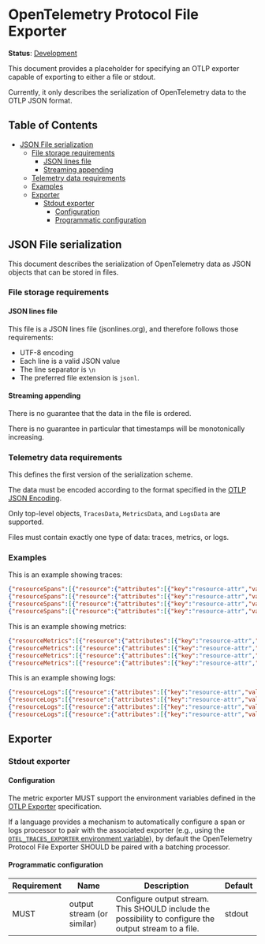 <!--- Hugo front matter used to generate the website version of this page:
linkTitle: File Exporter
--->

# OpenTelemetry Protocol File Exporter

**Status**: [Development](../../specification/document-status.md)

This document provides a placeholder for specifying an OTLP exporter capable of
exporting to either a file or stdout.

Currently, it only describes the serialization of OpenTelemetry data to the OTLP JSON format.

## Table of Contents

- [JSON File serialization](#json-file-serialization)
  - [File storage requirements](#file-storage-requirements)
    - [JSON lines file](#json-lines-file)
    - [Streaming appending](#streaming-appending)
  - [Telemetry data requirements](#telemetry-data-requirements)
  - [Examples](#examples)
  - [Exporter](#exporter)
    - [Stdout exporter](#stdout-exporter)
      - [Configuration](#configuration)
      - [Programmatic configuration](#programmatic-configuration)

## JSON File serialization

This document describes the serialization of OpenTelemetry data as JSON objects that can be stored in files.

### File storage requirements

#### JSON lines file

This file is a JSON lines file (jsonlines.org), and therefore follows those requirements:

* UTF-8 encoding
* Each line is a valid JSON value
* The line separator is `\n`
* The preferred file extension is `jsonl`.

#### Streaming appending

There is no guarantee that the data in the file is ordered.

There is no guarantee in particular that timestamps will be monotonically increasing.

### Telemetry data requirements

This defines the first version of the serialization scheme.

The data must be encoded according to the format specified in the
[OTLP JSON Encoding](https://github.com/open-telemetry/opentelemetry-proto/blob/main/docs/specification.md#json-protobuf-encoding).

Only top-level objects, `TracesData`, `MetricsData`, and `LogsData` are supported.

Files must contain exactly one type of data: traces, metrics, or logs.

### Examples

This is an example showing traces:

```json lines
{"resourceSpans":[{"resource":{"attributes":[{"key":"resource-attr","value":{"stringValue":"resource-attr-val-1"}}]},"scopeSpans":[{"scope":{},"spans":[{"traceId":"","spanId":"","parentSpanId":"","name":"operationA","startTimeUnixNano":"1581452772000000321","endTimeUnixNano":"1581452773000000789","droppedAttributesCount":1,"events":[{"timeUnixNano":"1581452773000000123","name":"event-with-attr","attributes":[{"key":"span-event-attr","value":{"stringValue":"span-event-attr-val"}}],"droppedAttributesCount":2},{"timeUnixNano":"1581452773000000123","name":"event","droppedAttributesCount":2}],"droppedEventsCount":1,"status":{"message":"status-cancelled","code":2}},{"traceId":"","spanId":"","parentSpanId":"","name":"operationB","startTimeUnixNano":"1581452772000000321","endTimeUnixNano":"1581452773000000789","links":[{"traceId":"","spanId":"","attributes":[{"key":"span-link-attr","value":{"stringValue":"span-link-attr-val"}}],"droppedAttributesCount":4},{"traceId":"","spanId":"","droppedAttributesCount":1}],"droppedLinksCount":3,"status":{}}]}]}]}
{"resourceSpans":[{"resource":{"attributes":[{"key":"resource-attr","value":{"stringValue":"resource-attr-val-1"}}]},"scopeSpans":[{"scope":{},"spans":[{"traceId":"","spanId":"","parentSpanId":"","name":"operationA","startTimeUnixNano":"1581452772000000321","endTimeUnixNano":"1581452773000000789","droppedAttributesCount":1,"events":[{"timeUnixNano":"1581452773000000424","name":"event-with-attr","attributes":[{"key":"span-event-attr","value":{"stringValue":"span-event-attr-val"}}],"droppedAttributesCount":2},{"timeUnixNano":"1581452773000000424","name":"event","droppedAttributesCount":2}],"droppedEventsCount":1,"status":{"message":"status-cancelled","code":2}},{"traceId":"","spanId":"","parentSpanId":"","name":"operationB","startTimeUnixNano":"1581452772000000343","endTimeUnixNano":"1581452773000001089","links":[{"traceId":"","spanId":"","attributes":[{"key":"span-link-attr","value":{"stringValue":"span-link-attr-val"}}],"droppedAttributesCount":3},{"traceId":"","spanId":"","droppedAttributesCount":4}],"droppedLinksCount":2,"status":{}}]}]}]}
{"resourceSpans":[{"resource":{"attributes":[{"key":"resource-attr","value":{"stringValue":"resource-attr-val-1"}}]},"scopeSpans":[{"scope":{},"spans":[{"traceId":"","spanId":"","parentSpanId":"","name":"operationA","startTimeUnixNano":"1581452772000000321","endTimeUnixNano":"1581452773000000789","droppedAttributesCount":1,"events":[{"timeUnixNano":"1581452773000000826","name":"event-with-attr","attributes":[{"key":"span-event-attr","value":{"stringValue":"span-event-attr-val"}}],"droppedAttributesCount":2},{"timeUnixNano":"1581452773000000826","name":"event","droppedAttributesCount":2}],"droppedEventsCount":1,"status":{"message":"status-cancelled","code":2}},{"traceId":"","spanId":"","parentSpanId":"","name":"operationB","startTimeUnixNano":"1581452772000200521","endTimeUnixNano":"1581452773000004789","links":[{"traceId":"","spanId":"","attributes":[{"key":"span-link-attr","value":{"stringValue":"span-link-attr-val"}}],"droppedAttributesCount":5},{"traceId":"","spanId":"","droppedAttributesCount":2}],"droppedLinksCount":3,"status":{}}]}]}]}
{"resourceSpans":[{"resource":{"attributes":[{"key":"resource-attr","value":{"stringValue":"resource-attr-val-1"}}]},"scopeSpans":[{"scope":{},"spans":[{"traceId":"","spanId":"","parentSpanId":"","name":"operationA","startTimeUnixNano":"1581452772000000321","endTimeUnixNano":"1581452773000000789","droppedAttributesCount":1,"events":[{"timeUnixNano":"1581452773000010925","name":"event-with-attr","attributes":[{"key":"span-event-attr","value":{"stringValue":"span-event-attr-val"}}],"droppedAttributesCount":2},{"timeUnixNano":"1581452773000010925","name":"event","droppedAttributesCount":2}],"droppedEventsCount":1,"status":{"message":"status-cancelled","code":2}},{"traceId":"","spanId":"","parentSpanId":"","name":"operationB","startTimeUnixNano":"1581452772000011821","endTimeUnixNano":"1581452772000012924","links":[{"traceId":"","spanId":"","attributes":[{"key":"span-link-attr","value":{"stringValue":"span-link-attr-val"}}],"droppedAttributesCount":2},{"traceId":"","spanId":"","droppedAttributesCount":2}],"droppedLinksCount":5,"status":{}}]}]}]}
```

This is an example showing metrics:

```json lines
{"resourceMetrics":[{"resource":{"attributes":[{"key":"resource-attr","value":{"stringValue":"resource-attr-val-1"}}]},"scopeMetrics":[{"scope":{},"metrics":[{"name":"counter-int","unit":"1","sum":{"dataPoints":[{"attributes":[{"key":"label-1","value":{"stringValue":"label-value-1"}}],"startTimeUnixNano":"1581452773000000789","timeUnixNano":"1581452773000000789","asInt":"123"},{"attributes":[{"key":"label-2","value":{"stringValue":"label-value-2"}}],"startTimeUnixNano":"1581452772000000321","timeUnixNano":"1581452773000000789","asInt":"456"}],"aggregationTemporality":2,"isMonotonic":true}},{"name":"counter-int","unit":"1","sum":{"dataPoints":[{"attributes":[{"key":"label-1","value":{"stringValue":"label-value-1"}}],"startTimeUnixNano":"1581452772000000321","timeUnixNano":"1581452773000000789","asInt":"123"},{"attributes":[{"key":"label-2","value":{"stringValue":"label-value-2"}}],"startTimeUnixNano":"1581452772000000321","timeUnixNano":"1581452773000000789","asInt":"456"}],"aggregationTemporality":2,"isMonotonic":true}}]}]}]}
{"resourceMetrics":[{"resource":{"attributes":[{"key":"resource-attr","value":{"stringValue":"resource-attr-val-1"}}]},"scopeMetrics":[{"scope":{},"metrics":[{"name":"counter-int","unit":"1","sum":{"dataPoints":[{"attributes":[{"key":"label-1","value":{"stringValue":"label-value-1"}}],"startTimeUnixNano":"1581452773000001459","timeUnixNano":"1581452773000001459","asInt":"120"},{"attributes":[{"key":"label-2","value":{"stringValue":"label-value-2"}}],"startTimeUnixNano":"1581452773000001459","timeUnixNano":"1581452773000001459","asInt":"456"}],"aggregationTemporality":2,"isMonotonic":true}},{"name":"counter-int","unit":"1","sum":{"dataPoints":[{"attributes":[{"key":"label-1","value":{"stringValue":"label-value-1"}}],"startTimeUnixNano":"1581452773000001459","timeUnixNano":"1581452773000001459","asInt":"123"},{"attributes":[{"key":"label-2","value":{"stringValue":"label-value-2"}}],"startTimeUnixNano":"1581452773000001459","timeUnixNano":"1581452773000001459","asInt":"456"}],"aggregationTemporality":2,"isMonotonic":true}}]}]}]}
{"resourceMetrics":[{"resource":{"attributes":[{"key":"resource-attr","value":{"stringValue":"resource-attr-val-1"}}]},"scopeMetrics":[{"scope":{},"metrics":[{"name":"counter-int","unit":"1","sum":{"dataPoints":[{"attributes":[{"key":"label-1","value":{"stringValue":"label-value-1"}}],"startTimeUnixNano":"1581452773000002346","timeUnixNano":"1581452773000002346","asInt":"121"},{"attributes":[{"key":"label-2","value":{"stringValue":"label-value-2"}}],"startTimeUnixNano":"1581452773000002346","timeUnixNano":"1581452773000002346","asInt":"456"}],"aggregationTemporality":2,"isMonotonic":true}},{"name":"counter-int","unit":"1","sum":{"dataPoints":[{"attributes":[{"key":"label-1","value":{"stringValue":"label-value-1"}}],"startTimeUnixNano":"1581452773000002346","timeUnixNano":"1581452773000002346","asInt":"123"},{"attributes":[{"key":"label-2","value":{"stringValue":"label-value-2"}}],"startTimeUnixNano":"1581452772000000321","timeUnixNano":"1581452773000000789","asInt":"456"}],"aggregationTemporality":2,"isMonotonic":true}}]}]}]}
{"resourceMetrics":[{"resource":{"attributes":[{"key":"resource-attr","value":{"stringValue":"resource-attr-val-1"}}]},"scopeMetrics":[{"scope":{},"metrics":[{"name":"counter-int","unit":"1","sum":{"dataPoints":[{"attributes":[{"key":"label-1","value":{"stringValue":"label-value-1"}}],"startTimeUnixNano":"1581452773000007891","timeUnixNano":"1581452773000007891","asInt":"125"},{"attributes":[{"key":"label-2","value":{"stringValue":"label-value-2"}}],"startTimeUnixNano":"1581452772000000321","timeUnixNano":"1581452773000007891","asInt":"456"}],"aggregationTemporality":2,"isMonotonic":true}},{"name":"counter-int","unit":"1","sum":{"dataPoints":[{"attributes":[{"key":"label-1","value":{"stringValue":"label-value-1"}}],"startTimeUnixNano":"1581452773000007891","timeUnixNano":"1581452773000007891","asInt":"123"},{"attributes":[{"key":"label-2","value":{"stringValue":"label-value-2"}}],"startTimeUnixNano":"1581452772000000321","timeUnixNano":"1581452773000007891","asInt":"456"}],"aggregationTemporality":2,"isMonotonic":true}}]}]}]}
```

This is an example showing logs:

```json lines
{"resourceLogs":[{"resource":{"attributes":[{"key":"resource-attr","value":{"stringValue":"resource-attr-val-1"}}]},"scopeLogs":[{"scope":{},"logRecords":[{"timeUnixNano":"1581452773000000789","severityNumber":9,"severityText":"Info","body":{"stringValue":"This is a log message"},"attributes":[{"key":"app","value":{"stringValue":"server"}},{"key":"instance_num","value":{"intValue":"1"}}],"droppedAttributesCount":1,"traceId":"08040201000000000000000000000000","spanId":"0102040800000000"},{"timeUnixNano":"1581452773000000789","severityNumber":9,"severityText":"Info","body":{"stringValue":"something happened"},"attributes":[{"key":"customer","value":{"stringValue":"acme"}},{"key":"env","value":{"stringValue":"dev"}}],"droppedAttributesCount":1,"traceId":"","spanId":""}]}]}]}
{"resourceLogs":[{"resource":{"attributes":[{"key":"resource-attr","value":{"stringValue":"resource-attr-val-1"}}]},"scopeLogs":[{"scope":{},"logRecords":[{"timeUnixNano":"1581452773000001233","severityNumber":9,"severityText":"Info","body":{"stringValue":"This is a log message"},"attributes":[{"key":"app","value":{"stringValue":"server"}},{"key":"instance_num","value":{"intValue":"1"}}],"droppedAttributesCount":1,"traceId":"08040201000000000000000000000000","spanId":"0102040800000000"},{"timeUnixNano":"1581452773000000789","severityNumber":9,"severityText":"Info","body":{"stringValue":"something happened"},"attributes":[{"key":"customer","value":{"stringValue":"acme"}},{"key":"env","value":{"stringValue":"dev"}}],"droppedAttributesCount":1,"traceId":"","spanId":""}]}]}]}
{"resourceLogs":[{"resource":{"attributes":[{"key":"resource-attr","value":{"stringValue":"resource-attr-val-1"}}]},"scopeLogs":[{"scope":{},"logRecords":[{"timeUnixNano":"1581452773000005443","severityNumber":9,"severityText":"Info","body":{"stringValue":"This is a log message"},"attributes":[{"key":"app","value":{"stringValue":"server"}},{"key":"instance_num","value":{"intValue":"1"}}],"droppedAttributesCount":1,"traceId":"08040201000000000000000000000000","spanId":"0102040800000000"},{"timeUnixNano":"1581452773000000789","severityNumber":9,"severityText":"Info","body":{"stringValue":"something happened"},"attributes":[{"key":"customer","value":{"stringValue":"acme"}},{"key":"env","value":{"stringValue":"dev"}}],"droppedAttributesCount":1,"traceId":"","spanId":""}]}]}]}
{"resourceLogs":[{"resource":{"attributes":[{"key":"resource-attr","value":{"stringValue":"resource-attr-val-1"}}]},"scopeLogs":[{"scope":{},"logRecords":[{"timeUnixNano":"1581452773000009875","severityNumber":9,"severityText":"Info","body":{"stringValue":"This is a log message"},"attributes":[{"key":"app","value":{"stringValue":"server"}},{"key":"instance_num","value":{"intValue":"1"}}],"droppedAttributesCount":1,"traceId":"08040201000000000000000000000000","spanId":"0102040800000000"},{"timeUnixNano":"1581452773000000789","severityNumber":9,"severityText":"Info","body":{"stringValue":"something happened"},"attributes":[{"key":"customer","value":{"stringValue":"acme"}},{"key":"env","value":{"stringValue":"dev"}}],"droppedAttributesCount":1,"traceId":"","spanId":""}]}]}]}
```

## Exporter

### Stdout exporter

#### Configuration

The metric exporter MUST support the environment variables defined in the
[OTLP Exporter](../metrics/sdk_exporters/otlp.md#additional-environment-variable-configuration)
specification.

If a language provides a mechanism to automatically configure a
span or logs processor to pair with the associated
exporter (e.g., using the [`OTEL_TRACES_EXPORTER` environment
variable](../configuration/sdk-environment-variables.md#exporter-selection)), by
default the OpenTelemetry Protocol File Exporter SHOULD be paired with a batching
processor.

#### Programmatic configuration

| Requirement | Name                       | Description                                                                                            | Default |
|-------------|----------------------------|--------------------------------------------------------------------------------------------------------|---------|
| MUST        | output stream (or similar) | Configure output stream. This SHOULD include the possibility to configure the output stream to a file. | stdout  |
